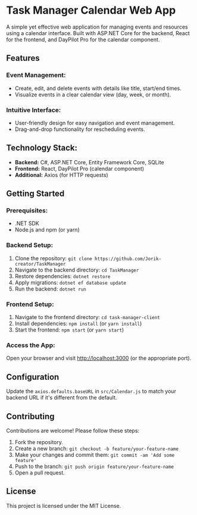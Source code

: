 # Task Manager Calendar Web App

A simple yet effective web application for managing events and resources using a calendar interface. Built with ASP.NET Core for the backend, React for the frontend, and DayPilot Pro for the calendar component.

## Features

### Event Management:
- Create, edit, and delete events with details like title, start/end times.
- Visualize events in a clear calendar view (day, week, or month).

### Intuitive Interface:
- User-friendly design for easy navigation and event management.
- Drag-and-drop functionality for rescheduling events.

## Technology Stack:
- **Backend:** C#, ASP.NET Core, Entity Framework Core, SQLite
- **Frontend:** React, DayPilot Pro (calendar component)
- **Additional:** Axios (for HTTP requests)

## Getting Started

### Prerequisites:
- .NET SDK
- Node.js and npm (or yarn)

### Backend Setup:
1. Clone the repository: `git clone https://github.com/Jorik-creator/TaskManager`
2. Navigate to the backend directory: `cd TaskManager`
3. Restore dependencies: `dotnet restore`
4. Apply migrations: `dotnet ef database update`
5. Run the backend: `dotnet run`

### Frontend Setup:
1. Navigate to the frontend directory: `cd task-manager-client`
2. Install dependencies: `npm install` (or `yarn install`)
3. Start the frontend: `npm start` (or `yarn start`)

### Access the App:
Open your browser and visit [http://localhost:3000](http://localhost:3000) (or the appropriate port).

## Configuration
Update the `axios.defaults.baseURL` in `src/Calendar.js` to match your backend URL if it's different from the default.

## Contributing
Contributions are welcome! Please follow these steps:
1. Fork the repository.
2. Create a new branch: `git checkout -b feature/your-feature-name`
3. Make your changes and commit them: `git commit -am 'Add some feature'`
4. Push to the branch: `git push origin feature/your-feature-name`
5. Open a pull request.

## License
This project is licensed under the MIT License.
